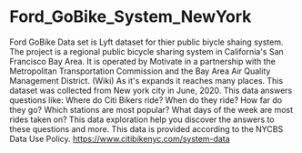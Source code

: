 # Ford_GoBike_System_NewYork
Ford GoBike Data set is Lyft dataset for thier public biycle shaing system. The project is
a regional public bicycle sharing system in California's San Francisco Bay Area. It is
operated by Motivate in a partnership with the Metropolitan Transportation Commission
and the Bay Area Air Quality Management District. (Wiki) As it's expands it reaches many
places. This dataset was collected from New york city in June, 2020.
This data answers questions like: Where do Citi Bikers ride? When do they ride? How far
do they go? Which stations are most popular? What days of the week are most rides
taken on? This data exploration help you discover the answers to these questions and
more.
This data is provided according to the NYCBS Data Use Policy.
https://www.citibikenyc.com/system-data
